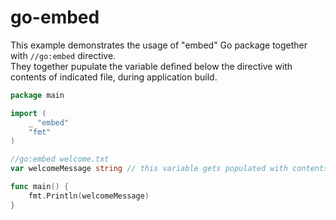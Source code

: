 # go-embed

This example demonstrates the usage of "embed" Go package together with `//go:embed` directive.  
They together pupulate the variable defined below the directive with contents of indicated file, during application build.

```go
package main

import (
	_ "embed"
	"fmt"
)

//go:embed welcome.txt
var welcomeMessage string // this variable gets populated with contents of 'welcome.txt' when building the app

func main() {
	fmt.Println(welcomeMessage)
}
```